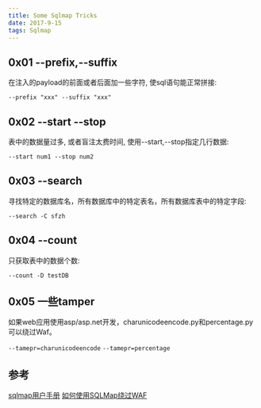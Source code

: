 ```yaml
---
title: Some Sqlmap Tricks
date: 2017-9-15
tags: Sqlmap
---
```

## 0x01 --prefix,--suffix
在注入的payload的前面或者后面加一些字符, 使sql语句能正常拼接:

`--prefix "xxx" --suffix "xxx"`

## 0x02 --start --stop
表中的数据量过多, 或者盲注太费时间, 使用--start,--stop指定几行数据:

`--start num1 --stop num2`

## 0x03 --search 
寻找特定的数据库名，所有数据库中的特定表名，所有数据库表中的特定字段:

`--search -C sfzh`

## 0x04 --count
只获取表中的数据个数:

`--count -D testDB`

## 0x05 一些tamper

如果web应用使用asp/asp.net开发，charunicodeencode.py和percentage.py可以绕过Waf。

`--tamepr=charunicodeencode`
`--tamepr=percentage`

## 参考

[sqlmap用户手册](http://119.29.64.123:8080/WooyunDrops/#!/drops/25.sqlmap%E7%94%A8%E6%88%B7%E6%89%8B%E5%86%8C)
[如何使用SQLMap绕过WAF](http://www.freebuf.com/articles/1000.html)